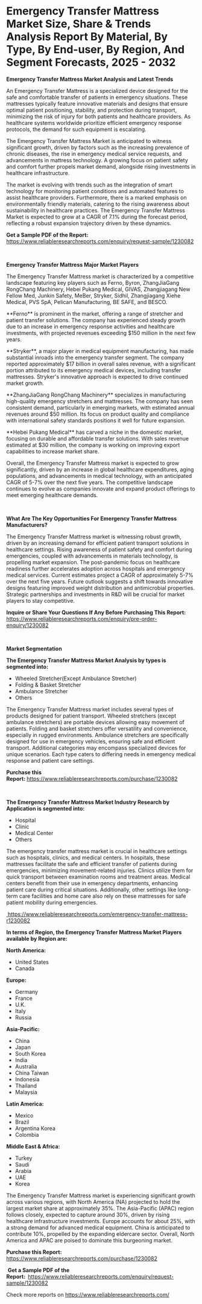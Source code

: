 <p><h1>Emergency Transfer Mattress Market Size, Share & Trends Analysis Report By Material, By Type, By End-user, By Region, And Segment Forecasts, 2025 - 2032</h1></p><p><strong>Emergency Transfer Mattress Market Analysis and Latest Trends</strong></p>
<p><p>An Emergency Transfer Mattress is a specialized device designed for the safe and comfortable transfer of patients in emergency situations. These mattresses typically feature innovative materials and designs that ensure optimal patient positioning, stability, and protection during transport, minimizing the risk of injury for both patients and healthcare providers. As healthcare systems worldwide prioritize efficient emergency response protocols, the demand for such equipment is escalating.</p><p>The Emergency Transfer Mattress Market is anticipated to witness significant growth, driven by factors such as the increasing prevalence of chronic diseases, the rise in emergency medical service requests, and advancements in mattress technology. A growing focus on patient safety and comfort further propels market demand, alongside rising investments in healthcare infrastructure. </p><p>The market is evolving with trends such as the integration of smart technology for monitoring patient conditions and automated features to assist healthcare providers. Furthermore, there is a marked emphasis on environmentally friendly materials, catering to the rising awareness about sustainability in healthcare practices. The Emergency Transfer Mattress Market is expected to grow at a CAGR of 7.1% during the forecast period, reflecting a robust expansion trajectory driven by these dynamics.</p></p>
<p><strong>Get a Sample PDF of the Report:&nbsp;</strong> <a href="https://www.reliableresearchreports.com/enquiry/request-sample/1230082?utm_campaign=2117&utm_medium=2&utm_source=Github&utm_content=ia&utm_term=05032025&utm_id=emergency-transfer-mattress">https://www.reliableresearchreports.com/enquiry/request-sample/1230082</a></p>
<p>&nbsp;</p>
<p><strong>Emergency Transfer Mattress Major Market Players</strong></p>
<p><p>The Emergency Transfer Mattress market is characterized by a competitive landscape featuring key players such as Ferno, Byron, ZhangJiaGang RongChang Machinery, Hebei Pukang Medical, GIVAS, Zhangjiagang New Fellow Med, Junkin Safety, MeBer, Stryker, Sidhil, Zhangjiagang Xiehe Medical, PVS SpA, Pelican Manufacturing, BE SAFE, and BESCO.</p><p>**Ferno** is prominent in the market, offering a range of stretcher and patient transfer solutions. The company has experienced steady growth due to an increase in emergency response activities and healthcare investments, with projected revenues exceeding $150 million in the next few years.</p><p>**Stryker**, a major player in medical equipment manufacturing, has made substantial inroads into the emergency transfer segment. The company reported approximately $17 billion in overall sales revenue, with a significant portion attributed to its emergency medical devices, including transfer mattresses. Stryker's innovative approach is expected to drive continued market growth.</p><p>**ZhangJiaGang RongChang Machinery** specializes in manufacturing high-quality emergency stretchers and mattresses. The company has seen consistent demand, particularly in emerging markets, with estimated annual revenues around $50 million. Its focus on product quality and compliance with international safety standards positions it well for future expansion.</p><p>**Hebei Pukang Medical** has carved a niche in the domestic market, focusing on durable and affordable transfer solutions. With sales revenue estimated at $30 million, the company is working on improving export capabilities to increase market share.</p><p>Overall, the Emergency Transfer Mattress market is expected to grow significantly, driven by an increase in global healthcare expenditures, aging populations, and advancements in medical technology, with an anticipated CAGR of 5-7% over the next five years. The competitive landscape continues to evolve as companies innovate and expand product offerings to meet emerging healthcare demands.</p></p>
<p>&nbsp;</p>
<p><strong>What Are The Key Opportunities For Emergency Transfer Mattress Manufacturers?</strong></p>
<p><p>The Emergency Transfer Mattress market is witnessing robust growth, driven by an increasing demand for efficient patient transport solutions in healthcare settings. Rising awareness of patient safety and comfort during emergencies, coupled with advancements in materials technology, is propelling market expansion. The post-pandemic focus on healthcare readiness further accelerates adoption across hospitals and emergency medical services. Current estimates project a CAGR of approximately 5-7% over the next five years. Future outlook suggests a shift towards innovative designs featuring improved weight distribution and antimicrobial properties. Strategic partnerships and investments in R&D will be crucial for market players to stay competitive.</p></p>
<p><strong>Inquire or Share Your Questions If Any Before Purchasing This Report:</strong> <a href="https://www.reliableresearchreports.com/enquiry/pre-order-enquiry/1230082?utm_campaign=2117&utm_medium=2&utm_source=Github&utm_content=ia&utm_term=05032025&utm_id=emergency-transfer-mattress">https://www.reliableresearchreports.com/enquiry/pre-order-enquiry/1230082</a></p>
<p>&nbsp;</p>
<p><strong>Market Segmentation</strong></p>
<p><strong>The Emergency Transfer Mattress Market Analysis by types is segmented into:</strong></p>
<p><ul><li>Wheeled Stretcher(Except Ambulance Stretcher)</li><li>Folding & Basket Stretcher</li><li>Ambulance Stretcher</li><li>Others</li></ul></p>
<p><p>The Emergency Transfer Mattress market includes several types of products designed for patient transport. Wheeled stretchers (except ambulance stretchers) are portable devices allowing easy movement of patients. Folding and basket stretchers offer versatility and convenience, especially in rugged environments. Ambulance stretchers are specifically designed for use in emergency vehicles, ensuring safe and efficient transport. Additional categories may encompass specialized devices for unique scenarios. Each type caters to differing needs in emergency medical response and patient care settings.</p></p>
<p><strong>Purchase this Report:&nbsp;</strong><a href="https://www.reliableresearchreports.com/purchase/1230082?utm_campaign=2117&utm_medium=2&utm_source=Github&utm_content=ia&utm_term=05032025&utm_id=emergency-transfer-mattress">https://www.reliableresearchreports.com/purchase/1230082</a></p>
<p>&nbsp;</p>
<p><strong>The Emergency Transfer Mattress Market Industry Research by Application is segmented into:</strong></p>
<p><ul><li>Hospital</li><li>Clinic</li><li>Medical Center</li><li>Others</li></ul></p>
<p><p>The emergency transfer mattress market is crucial in healthcare settings such as hospitals, clinics, and medical centers. In hospitals, these mattresses facilitate the safe and efficient transfer of patients during emergencies, minimizing movement-related injuries. Clinics utilize them for quick transport between examination rooms and treatment areas. Medical centers benefit from their use in emergency departments, enhancing patient care during critical situations. Additionally, other settings like long-term care facilities and home care also rely on these mattresses for safe patient mobility during emergencies.</p></p>
<p><a href="https://www.reliableresearchreports.com/emergency-transfer-mattress-r1230082?utm_campaign=2117&utm_medium=2&utm_source=Github&utm_content=ia&utm_term=05032025&utm_id=emergency-transfer-mattress">&nbsp;https://www.reliableresearchreports.com/emergency-transfer-mattress-r1230082</a></p>
<p><strong>In terms of Region, the Emergency Transfer Mattress Market Players available by Region are:</strong></p>
<p>
    <p> <strong> North America: </strong>
        <ul>
            <li>United States</li>
            <li>Canada</li>
        </ul>
        </p> 
    <p> <strong> Europe: </strong>
        <ul>
            <li>Germany</li>
            <li>France</li>
            <li>U.K.</li>
            <li>Italy</li>
            <li>Russia</li>
        </ul>
        </p> 
    <p> <strong> Asia-Pacific: </strong>
        <ul>
            <li>China</li>
            <li>Japan</li>
            <li>South Korea</li>
            <li>India</li>
            <li>Australia</li>
            <li>China Taiwan</li>
            <li>Indonesia</li>
            <li>Thailand</li>
            <li>Malaysia</li>
        </ul>
        </p> 
    <p> <strong> Latin America: </strong>
        <ul>
            <li>Mexico</li>
            <li>Brazil</li>
            <li>Argentina Korea</li>
            <li>Colombia</li>
        </ul>
        </p> 
    <p> <strong> Middle East & Africa: </strong>
        <ul>
            <li>Turkey</li>
            <li>Saudi</li>
            <li>Arabia</li>
            <li>UAE</li>
            <li>Korea</li>
        </ul>
    </p>
    </p>
<p><p>The Emergency Transfer Mattress market is experiencing significant growth across various regions, with North America (NA) projected to hold the largest market share at approximately 35%. The Asia-Pacific (APAC) region follows closely, expected to capture around 30%, driven by rising healthcare infrastructure investments. Europe accounts for about 25%, with a strong demand for advanced medical equipment. China is anticipated to contribute 10%, propelled by the expanding eldercare sector. Overall, North America and APAC are poised to dominate this burgeoning market.</p></p>
<p><strong>Purchase this Report: </strong><a href="https://www.reliableresearchreports.com/purchase/1230082?utm_campaign=2117&utm_medium=2&utm_source=Github&utm_content=ia&utm_term=05032025&utm_id=emergency-transfer-mattress">https://www.reliableresearchreports.com/purchase/1230082</a></p>
<p>&nbsp;<strong>Get a Sample PDF of the Report:&nbsp;&nbsp;</strong><a href="https://www.reliableresearchreports.com/enquiry/request-sample/1230082?utm_campaign=2117&utm_medium=2&utm_source=Github&utm_content=ia&utm_term=05032025&utm_id=emergency-transfer-mattress">https://www.reliableresearchreports.com/enquiry/request-sample/1230082</a></p>
<p><strong></strong></p>
<p>Check more reports on <a href="https://www.reliableresearchreports.com/?utm_campaign=2117&utm_medium=2&utm_source=Github&utm_content=ia&utm_term=05032025&utm_id=emergency-transfer-mattress">https://www.reliableresearchreports.com/</a></p>